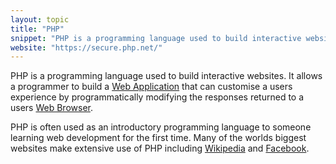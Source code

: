 ```yaml
---
layout: topic
title: "PHP"
snippet: "PHP is a programming language used to build interactive websites."
website: "https://secure.php.net/"
---
```


PHP is a programming language used to build interactive websites. It allows a programmer to build a [Web Application](web-application) that can customise a users experience by programmatically modifying the responses returned to a users [Web Browser](web-browser).

PHP is often used as an introductory programming language to someone learning web development for the first time. Many of the worlds biggest websites make extensive use of PHP including [Wikipedia](https://wikipedia.org) and [Facebook](https://facebook.com).
